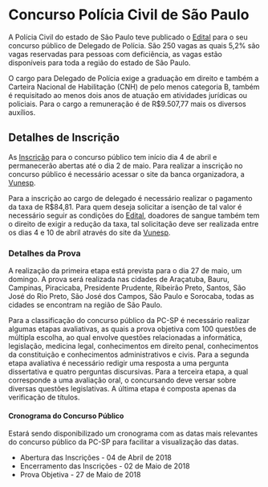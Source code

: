 # Concurso Polícia Civil de São Paulo 

A Polícia Civil do estado de São Paulo teve publicado o [Edital](https://documento.vunesp.com.br/documento/stream/MzY0OTY2) para o seu concurso público de Delegado de Polícia. São 250 vagas as quais 5,2% são vagas reservadas para pessoas com deficiência, as vagas estão disponíveis para toda a região do estado de São Paulo.  

O cargo para Delegado de Polícia exige a graduação em direito e também a Carteira Nacional de Habilitação (CNH) de pelo menos categoria B, também é requisitado ao menos dois anos de atuação em atividades jurídicas ou policiais. Para o cargo a remuneração é de R$9.507,77 mais os diversos auxílios. 

## Detalhes de Inscrição 

As [Inscrição](https://www.vunesp.com.br/PCSP1701) para o concurso público tem início dia 4 de abril e permanecerão abertas até o dia 2 de maio. Para realizar a inscrição no concurso público é necessário acessar o site da banca organizadora, a [Vunesp](https://www.vunesp.com.br/PCSP1701). 

Para a inscrição ao cargo de delegado é necessário realizar o pagamento da taxa de R$84,81. Para quem deseja solicitar a isenção de tal valor é necessário seguir as condições do [Edital](https://documento.vunesp.com.br/documento/stream/MzY0OTY2), doadores de sangue também tem o direito de exigir a redução da taxa, tal solicitação deve ser realizada entre os dias 4 e 10 de abril através do site da [Vunesp](https://www.vunesp.com.br/PCSP1701). 

### Detalhes da Prova 

A realização da primeira etapa está prevista para o dia 27 de maio, um domingo. A prova será realizada nas cidades de Araçatuba, Bauru, Campinas, Piracicaba, Presidente Prudente, Ribeirão Preto, Santos, São José do Rio Preto, São José dos Campos, São Paulo e Sorocaba, todas as cidades se encontram na região de São Paulo. 

Para a classificação do concurso público da PC-SP é necessário realizar algumas etapas avaliativas, as quais a prova objetiva com 100 questões de múltipla escolha, ao qual envolve questões relacionadas a informática, legislação, medicina legal, conhecimentos em direito penal, conhecimentos da constituição e conhecimentos administrativos e civis. Para a segunda etapa avaliativa é necessário redigir uma resposta a uma pergunta dissertativa e quatro perguntas discursivas. Para a terceira etapa, a qual corresponde a uma avaliação oral, o concursando deve versar sobre diversas questões legislativas. A última etapa é composta apenas da verificação de títulos. 

#### Cronograma do Concurso Público 

Estará sendo disponibilizado um cronograma com as datas mais relevantes do concurso público da PC-SP para facilitar a visualização das datas. 

* Abertura das Inscrições - 04 de Abril de 2018 
* Encerramento das Inscrições - 02 de Maio de 2018 
* Prova Objetiva - 27 de Maio de 2018 